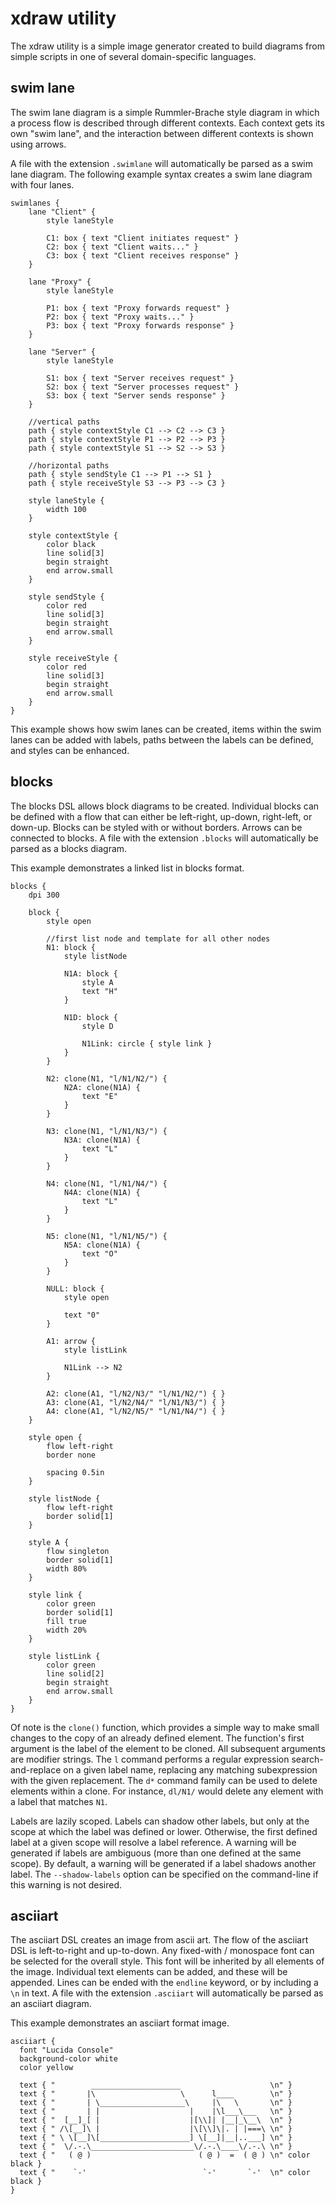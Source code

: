 xdraw utility
=============

The xdraw utility is a simple image generator created to build diagrams from
simple scripts in one of several domain-specific languages.

swim lane
---------

The swim lane diagram is a simple Rummler-Brache style diagram in which a
process flow is described through different contexts.  Each context gets its own
"swim lane", and the interaction between different contexts is shown using
arrows.

A file with the extension `.swimlane` will automatically be parsed as a swim
lane diagram.  The following example syntax creates a swim lane diagram with
four lanes.

    swimlanes {
        lane "Client" {
            style laneStyle
    
            C1: box { text "Client initiates request" }
            C2: box { text "Client waits..." }
            C3: box { text "Client receives response" }
        }
    
        lane "Proxy" {
            style laneStyle
    
            P1: box { text "Proxy forwards request" }
            P2: box { text "Proxy waits..." }
            P3: box { text "Proxy forwards response" }
        }
    
        lane "Server" {
            style laneStyle
    
            S1: box { text "Server receives request" }
            S2: box { text "Server processes request" }
            S3: box { text "Server sends response" }
        }
    
        //vertical paths
        path { style contextStyle C1 --> C2 --> C3 }
        path { style contextStyle P1 --> P2 --> P3 }
        path { style contextStyle S1 --> S2 --> S3 }
    
        //horizontal paths
        path { style sendStyle C1 --> P1 --> S1 }
        path { style receiveStyle S3 --> P3 --> C3 }
    
        style laneStyle {
            width 100
        }
    
        style contextStyle {
            color black
            line solid[3]
            begin straight
            end arrow.small
        }
    
        style sendStyle {
            color red
            line solid[3]
            begin straight
            end arrow.small
        }
    
        style receiveStyle {
            color red
            line solid[3]
            begin straight
            end arrow.small
        }
    }

This example shows how swim lanes can be created, items within the swim lanes
can be added with labels, paths between the labels can be defined, and styles
can be enhanced.

blocks
------

The blocks DSL allows block diagrams to be created.  Individual blocks can be
defined with a flow that can either be left-right, up-down, right-left, or
down-up.  Blocks can be styled with or without borders.  Arrows can be connected
to blocks.  A file with the extension `.blocks` will automatically be parsed as
a blocks diagram.

This example demonstrates a linked list in blocks format.

    blocks {
        dpi 300
    
        block {
            style open
    
            //first list node and template for all other nodes
            N1: block {
                style listNode
    
                N1A: block {
                    style A
                    text "H"
                }
    
                N1D: block {
                    style D
    
                    N1Link: circle { style link }
                }
            }
    
            N2: clone(N1, "l/N1/N2/") {
                N2A: clone(N1A) {
                    text "E"
                }
            }
    
            N3: clone(N1, "l/N1/N3/") {
                N3A: clone(N1A) {
                    text "L"
                }
            }
    
            N4: clone(N1, "l/N1/N4/") {
                N4A: clone(N1A) {
                    text "L"
                }
            }
    
            N5: clone(N1, "l/N1/N5/") {
                N5A: clone(N1A) {
                    text "O"
                }
            }
    
            NULL: block {
                style open
    
                text "0"
            }
    
            A1: arrow {
                style listLink
    
                N1Link --> N2
            }
    
            A2: clone(A1, "l/N2/N3/" "l/N1/N2/") { }
            A3: clone(A1, "l/N2/N4/" "l/N1/N3/") { }
            A4: clone(A1, "l/N2/N5/" "l/N1/N4/") { }
        }
    
        style open {
            flow left-right
            border none
    
            spacing 0.5in
        }
    
        style listNode {
            flow left-right
            border solid[1]
        }
    
        style A {
            flow singleton
            border solid[1]
            width 80%
        }
    
        style link {
            color green
            border solid[1]
            fill true
            width 20%
        }
    
        style listLink {
            color green
            line solid[2]
            begin straight
            end arrow.small
        }
    }

Of note is the `clone()` function, which provides a simple way to make small
changes to the copy of an already defined element.  The function's first
argument is the label of the element to be cloned.  All subsequent arguments are
modifier strings.  The `l` command performs a regular expression
search-and-replace on a given label name, replacing any matching subexpression
with the given replacement.  The `d*` command family can be used to delete
elements within a clone.  For instance, `dl/N1/` would delete any element with a
label that matches `N1`.

Labels are lazily scoped.  Labels can shadow other labels, but only at the scope
at which the label was defined or lower.  Otherwise, the first defined label at
a given scope will resolve a label reference.  A warning will be generated if
labels are ambiguous (more than one defined at the same scope).  By default, a
warning will be generated if a label shadows another label.
The `--shadow-labels` option can be specified on the command-line if this
warning is not desired.

asciiart
--------

The asciiart DSL creates an image from ascii art.  The flow of the asciiart DSL
is left-to-right and up-to-down.  Any fixed-with / monospace font can be
selected for the overall style.  This font will be inherited by all elements of
the image.  Individual text elements can be added, and these will be appended.
Lines can be ended with the `endline` keyword, or by including a `\n` in text.
A file with the extension `.asciiart` will automatically be parsed as an
asciiart diagram.

This example demonstrates an asciiart format image.

    asciiart {
      font "Lucida Console"
      background-color white
      color yellow
    
      text { "        ____________________                    \n" }
      text { "       |\                   \      l____        \n" }
      text { "       | \___________________\     |\   \       \n" }
      text { "       | |                    |    |\l___\___   \n" }
      text { "  [__]_[ |                    |[\\]| |__|_\__\  \n" }
      text { " /\[__]\ |                    |\[\\]\|. | |===\ \n" }
      text { " \ \[__]\[____________________] \[__]|__|..___] \n" }
      text { "  \/.-.\_______________________\/.-.\____\/.-.\ \n" }
      text { "   ( @ )                        ( @ )  =  ( @ ) \n" color black }
      text { "    `-'                          `-'       `-'  \n" color black }
    }
